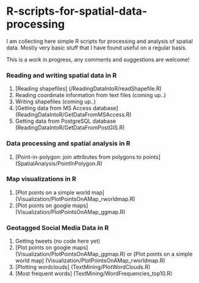 # R-scripts-for-spatial-data-processing

I am collecting here simple R scripts for processing and analysis of spatial data.
Mostly very basic stuff that I have found useful on a regular basis.

This is a work in progress, any comments and suggestions are welcome!

### Reading and writing spatial data in R

1. [Reading shapefiles] (/ReadingDataIntoR/readShapefile.R)
2. Reading coordinate information from text files (coming up..)
3. Writing shapefiles (coming up..)
3. [Getting data from MS Access database] (ReadingDataIntoR/GetDataFromMSAccess.R)
4. Getting data from PostgreSQL database (ReadingDataIntoR/GetDataFromPostGIS.R)

### Data processing and spatial analysis in R

1. [Point-in-polygon: join attributes from polygons to points] (SpatialAnalysis/PointInPolygon.R)

### Map visualizations in R

1. [Plot points on a simple world map] (Visualization/PlotPointsOnAMap_rworldmap.R)
2. [Plot points on google maps] (Visualization/PlotPointsOnAMap_ggmap.R)



### Geotagged Social Media Data in R

1. Getting tweets (no code here yet)
2. [Plot points on google maps] (Visualization/PlotPointsOnAMap_ggmap.R) or [Plot points on a simple world map] (Visualization/PlotPointsOnAMap_rworldmap.R)
3. [Plotting wordclouds] (TextMining/PlotWordClouds.R)
4. [Most frequent words] (TextMining/WordFrequencies_top10.R)





